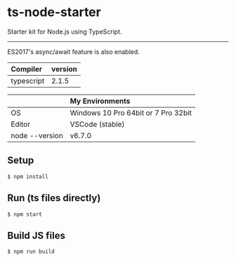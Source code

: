 # ts-node-starter
Starter kit for Node.js using TypeScript.

---

ES2017's async/await feature is also enabled.

|Compiler|version|
|:--|:--|
|typescript|2.1.5|

||My Environments|
|:--|:--|
|OS|Windows 10 Pro 64bit or 7 Pro 32bit|
|Editor|VSCode (stable)|
|node --version|v6.7.0|

## Setup
```
$ npm install
```

## Run (ts files directly)
```
$ npm start
```

## Build JS files
```
$ npm run build
```
